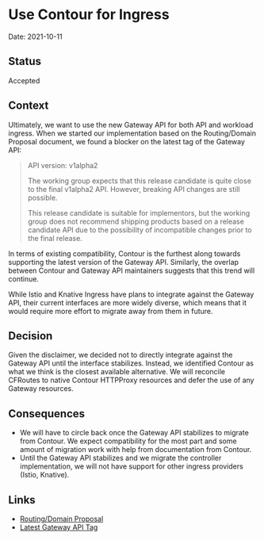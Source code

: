 # Use Contour for Ingress

Date: 2021-10-11

## Status

Accepted

## Context

Ultimately, we want to use the new Gateway API for both API and workload ingress. When we started our implementation based on the Routing/Domain Proposal document, we found a blocker on the latest tag of the Gateway API:

> API version: v1alpha2
>
> The working group expects that this release candidate is quite close to the final v1alpha2 API. However, breaking API changes are still possible.
>
> This release candidate is suitable for implementors, but the working group does not recommend shipping products based on a release candidate API due to the possibility of incompatible changes prior to the final release.

In terms of existing compatibility, Contour is the furthest along towards supporting the latest version of the Gateway API. Similarly, the overlap between Contour and Gateway API maintainers suggests that this trend will continue.

While Istio and Knative Ingress have plans to integrate against the Gateway API, their current interfaces are more widely diverse, which means that it would require more effort to migrate away from them in future.

## Decision

Given the disclaimer, we decided not to directly integrate against the Gateway API until the interface stabilizes. Instead, we identified Contour as what we think is the closest available alternative. We will reconcile CFRoutes to native Contour HTTPProxy resources and defer the use of any Gateway resources.

## Consequences

* We will have to circle back once the Gateway API stabilizes to migrate from Contour. We expect compatibility for the most part and some amount of migration work with help from documentation from Contour.
* Until the Gateway API stabilizes and we migrate the controller implementation, we will not have support for other ingress providers (Istio, Knative).

## Links
* [Routing/Domain Proposal](https://docs.google.com/document/d/1WUiFwMgKkZrHHbqL1sMuHdqempzfIiYXpnq6qoazVKc/edit#heading=h.x4x8m3y0db1o)
* [Latest Gateway API Tag](https://github.com/kubernetes-sigs/gateway-api/releases/tag/v0.4.0-rc1)
